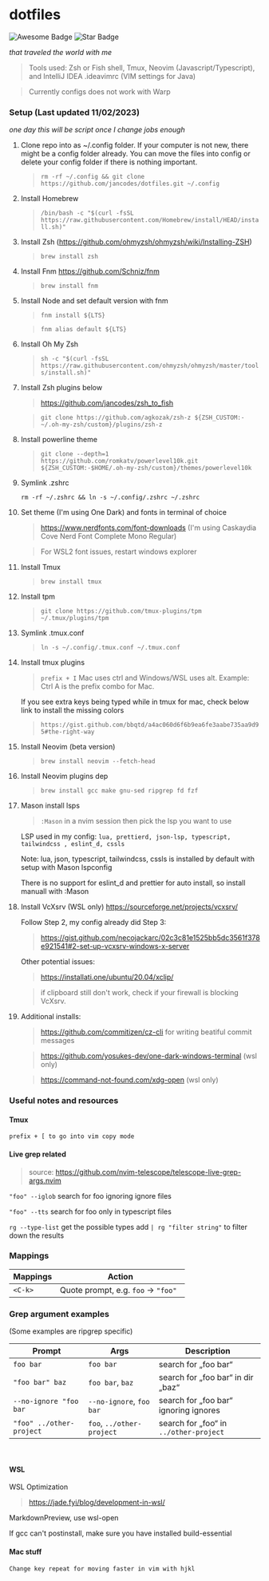 # dotfiles

<p>
<img src="https://cdn.rawgit.com/sindresorhus/awesome/d7305f38d29fed78fa85652e3a63e154dd8e8829/media/badge.svg" alt="Awesome Badge"/> <img src="https://img.shields.io/static/v1?label=%F0%9F%8C%9F&message=If%20Useful&style=style=flat&color=BC4E99" alt="Star Badge"/>
</p>
<p>
<em>
that traveled the world with me
</em>
</p>

> Tools used: Zsh or Fish shell, Tmux, Neovim (Javascript/Typescript), and IntelliJ IDEA .ideavimrc (VIM settings for Java)

> Currently configs does not work with Warp

### Setup (Last updated 11/02/2023)

<em>one day this will be script once I change jobs enough</em>

1.  Clone repo into as ~/.config folder. If your computer is not new, there might be a config folder already. You can move the files into config or delete your config folder if there is nothing important.
    > `rm -rf ~/.config && git clone https://github.com/jancodes/dotfiles.git ~/.config`
2.  Install Homebrew
    > `/bin/bash -c "$(curl -fsSL https://raw.githubusercontent.com/Homebrew/install/HEAD/install.sh)"`
3.  Install Zsh (https://github.com/ohmyzsh/ohmyzsh/wiki/Installing-ZSH)
    > `brew install zsh`
4.  Install Fnm https://github.com/Schniz/fnm
    > `brew install fnm`
5.  Install Node and set default version with fnm

    > `fnm install ${LTS}`

    > `fnm alias default ${LTS}`

6.  Install Oh My Zsh
    > `sh -c "$(curl -fsSL https://raw.githubusercontent.com/ohmyzsh/ohmyzsh/master/tools/install.sh)"`
7.  Install Zsh plugins below

    > https://github.com/jancodes/zsh_to_fish

    > `git clone https://github.com/agkozak/zsh-z ${ZSH_CUSTOM:-~/.oh-my-zsh/custom}/plugins/zsh-z`

8.  Install powerline theme

    > `git clone --depth=1 https://github.com/romkatv/powerlevel10k.git ${ZSH_CUSTOM:-$HOME/.oh-my-zsh/custom}/themes/powerlevel10k`

9.  Symlink .zshrc

    `rm -rf ~/.zshrc && ln -s ~/.config/.zshrc ~/.zshrc`

10. Set theme (I'm using One Dark) and fonts in terminal of choice

    > https://www.nerdfonts.com/font-downloads (I'm using Caskaydia Cove Nerd Font Complete Mono Regular)

    > For WSL2 font issues, restart windows explorer

11. Install Tmux
    > `brew install tmux`
12. Install tpm
    > `git clone https://github.com/tmux-plugins/tpm ~/.tmux/plugins/tpm`
13. Symlink .tmux.conf
    > `ln -s ~/.config/.tmux.conf ~/.tmux.conf`
14. Install tmux plugins

    > `prefix + I` Mac uses ctrl and Windows/WSL uses alt. Example: Ctrl A is the prefix combo for Mac.

    If you see extra keys being typed while in tmux for mac, check below link to install the missing colors

    > `https://gist.github.com/bbqtd/a4ac060d6f6b9ea6fe3aabe735aa9d95#the-right-way`

15. Install Neovim (beta version)

    > `brew install neovim --fetch-head`

16. Install Neovim plugins dep

    > `brew install gcc make gnu-sed ripgrep fd fzf`

17. Mason install lsps

    > `:Mason` in a nvim session then pick the lsp you want to use

    LSP used in my config: `lua, prettierd, json-lsp, typescript, tailwindcss , eslint_d, cssls`

    Note: lua, json, typescript, tailwindcss, cssls is installed by default with setup with Mason lspconfig

    There is no support for eslint_d and prettier for auto install, so install manuall with :Mason

18. Install VcXsrv (WSL only) https://sourceforge.net/projects/vcxsrv/

    Follow Step 2, my config already did Step 3:

    > https://gist.github.com/necojackarc/02c3c81e1525bb5dc3561f378e921541#2-set-up-vcxsrv-windows-x-server

    Other potential issues:

    > https://installati.one/ubuntu/20.04/xclip/

    > if clipboard still don't work, check if your firewall is blocking VcXsrv.

19. Additional installs:

    > https://github.com/commitizen/cz-cli for writing beatiful commit messages

    > https://github.com/yosukes-dev/one-dark-windows-terminal (wsl only)

    > https://command-not-found.com/xdg-open (wsl only)

### Useful notes and resources

#### Tmux

`prefix + [ to go into vim copy mode`

#### Live grep related

> source: https://github.com/nvim-telescope/telescope-live-grep-args.nvim

`"foo" --iglob` search for foo ignoring ignore files

`"foo" --tts` search for foo only in typescript files

`rg --type-list` get the possible types add `| rg "filter string"` to filter down the results

### Mappings

| Mappings | Action                              |
| -------- | ----------------------------------- |
| `<C-k>`  | Quote prompt, e.g. `foo` → `"foo" ` |

### Grep argument examples

(Some examples are ripgrep specific)

| Prompt                   | Args                      | Description                            |
| ------------------------ | ------------------------- | -------------------------------------- |
| `foo bar`                | `foo bar`                 | search for „foo bar“                   |
| `"foo bar" baz`          | `foo bar`, `baz`          | search for „foo bar“ in dir „baz“      |
| `--no-ignore "foo bar`   | `--no-ignore`, `foo bar`  | search for „foo bar“ ignoring ignores  |
| `"foo" ../other-project` | `foo`, `../other-project` | search for „foo“ in `../other-project` |

<br>

#### WSL

WSL Optimization

> https://jade.fyi/blog/development-in-wsl/

MarkdownPreview, use wsl-open

If gcc can't postinstall, make sure you have installed build-essential

#### Mac stuff

`Change key repeat for moving faster in vim with hjkl`
